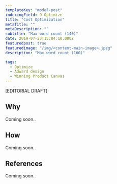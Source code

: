 ```yaml
---
templateKey: "model-post"
indexingField: 9-Optimize
title: "Cost Optimization"
metaTitle: ""
metaDescription: ""
subtitle: "Max word count (140)"
date: 2019-07-25T15:04:10.000Z
featuredpost: true
featuredimage: "/img/<content-main-image>.jpeg"
description: "Max word count (160)"

tags:
  - Optimize
  - Adward design
  - Winning Product Canvas
---
```


[EDITORIAL DRAFT]
## Why
Coming soon..

## How
Coming soon..

## References
Coming soon..
